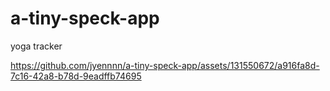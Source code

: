 # a-tiny-speck-app
yoga tracker



https://github.com/jyennnn/a-tiny-speck-app/assets/131550672/a916fa8d-7c16-42a8-b78d-9eadffb74695


